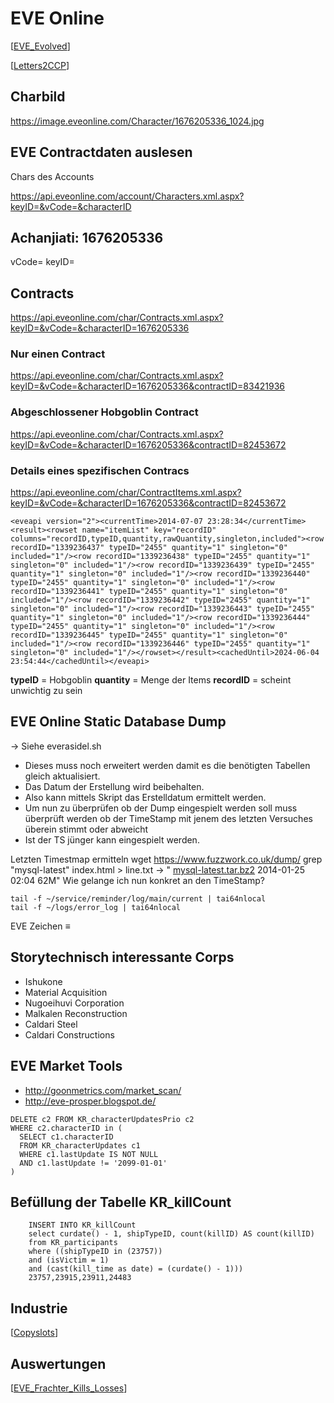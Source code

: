 # EVE Online

[[EVE_Evolved]]

[[Letters2CCP]]

## Charbild

https://image.eveonline.com/Character/1676205336_1024.jpg


## EVE Contractdaten auslesen
Chars des Accounts

https://api.eveonline.com/account/Characters.xml.aspx?keyID=&vCode=&characterID


## Achanjiati: 1676205336
vCode=
keyID=

## Contracts

https://api.eveonline.com/char/Contracts.xml.aspx?keyID=&vCode=&characterID=1676205336

### Nur einen Contract

https://api.eveonline.com/char/Contracts.xml.aspx?keyID=&vCode=&characterID=1676205336&contractID=83421936

### Abgeschlossener Hobgoblin Contract

https://api.eveonline.com/char/Contracts.xml.aspx?keyID=&vCode=&characterID=1676205336&contractID=82453672

### Details eines spezifischen Contracs

https://api.eveonline.com/char/ContractItems.xml.aspx?keyID=&vCode=&characterID=1676205336&contractID=82453672

```
<eveapi version="2"><currentTime>2014-07-07 23:28:34</currentTime><result><rowset name="itemList" key="recordID" columns="recordID,typeID,quantity,rawQuantity,singleton,included"><row recordID="1339236437" typeID="2455" quantity="1" singleton="0" included="1"/><row recordID="1339236438" typeID="2455" quantity="1" singleton="0" included="1"/><row recordID="1339236439" typeID="2455" quantity="1" singleton="0" included="1"/><row recordID="1339236440" typeID="2455" quantity="1" singleton="0" included="1"/><row recordID="1339236441" typeID="2455" quantity="1" singleton="0" included="1"/><row recordID="1339236442" typeID="2455" quantity="1" singleton="0" included="1"/><row recordID="1339236443" typeID="2455" quantity="1" singleton="0" included="1"/><row recordID="1339236444" typeID="2455" quantity="1" singleton="0" included="1"/><row recordID="1339236445" typeID="2455" quantity="1" singleton="0" included="1"/><row recordID="1339236446" typeID="2455" quantity="1" singleton="0" included="1"/></rowset></result><cachedUntil>2024-06-04 23:54:44</cachedUntil></eveapi>
```

**typeID** = Hobgoblin
**quantity** = Menge der Items
**recordID** = scheint unwichtig zu sein


## EVE  Online Static Database Dump
-> Siehe everasidel.sh
* Dieses muss noch erweitert werden damit es die benötigten Tabellen gleich aktualisiert.
* Das Datum der Erstellung wird beibehalten.
* Also kann mittels Skript das Erstelldatum ermittelt werden.
* Um nun zu überprüfen ob der Dump eingespielt werden soll muss überprüft werden ob der TimeStamp mit jenem des letzten Versuches überein stimmt oder abweicht
* Ist der TS jünger kann eingespielt werden.


Letzten Timestmap ermitteln
wget https://www.fuzzwork.co.uk/dump/
grep "mysql-latest" index.html > line.txt
-> "     <a href="mysql-latest.tar.bz2">mysql-latest.tar.bz2</a>                    2014-01-25 02:04   62M"
Wie gelange ich nun konkret an den TimeStamp?

```
tail -f ~/service/reminder/log/main/current | tai64nlocal
tail -f ~/logs/error_log | tai64nlocal
```

EVE Zeichen ≡



## Storytechnisch interessante Corps
* Ishukone
* Material Acquisition
* Nugoeihuvi Corporation
* Malkalen Reconstruction
* Caldari Steel
* Caldari Constructions


## EVE Market Tools
* http://goonmetrics.com/market_scan/
* http://eve-prosper.blogspot.de/

```
DELETE c2 FROM KR_characterUpdatesPrio c2
WHERE c2.characterID in (
  SELECT c1.characterID
  FROM KR_characterUpdates c1
  WHERE c1.lastUpdate IS NOT NULL
  AND c1.lastUpdate != '2099-01-01'
)
```

## Befüllung der Tabelle KR_killCount
```
    INSERT INTO KR_killCount
    select curdate() - 1, shipTypeID, count(killID) AS count(killID)
    from KR_participants
    where ((shipTypeID in (23757))
    and (isVictim = 1)
    and (cast(kill_time as date) = (curdate() - 1)))
    23757,23915,23911,24483
```

## Industrie
[[Copyslots]]

## Auswertungen
[[EVE_Frachter_Kills_Losses]]


[//begin]: # "Autogenerated link references for markdown compatibility"
[EVE_Evolved]: EVE_Evolved "EVE Evolved: CCP Games on the future of EVE Online’s PvE"
[Letters2CCP]: ../../notesprivate/Letters2CCP "Letters 2 CCP"
[Copyslots]: Copyslots "Copyslots"
[EVE_Frachter_Kills_Losses]: EVE_Frachter_Kills_Losses "EVE Frachter Kills / Losses"
[//end]: # "Autogenerated link references"